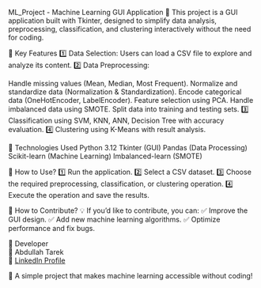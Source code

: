 ML_Project - Machine Learning GUI Application 🎯
This project is a GUI application built with Tkinter, designed to simplify data analysis, preprocessing, classification, and clustering interactively without the need for coding.


🔹 Key Features
1️⃣ Data Selection: Users can load a CSV file to explore and analyze its content.
2️⃣ Data Preprocessing:


Handle missing values (Mean, Median, Most Frequent).
Normalize and standardize data (Normalization & Standardization).
Encode categorical data (OneHotEncoder, LabelEncoder).
Feature selection using PCA.
Handle imbalanced data using SMOTE.
Split data into training and testing sets.
3️⃣ Classification using SVM, KNN, ANN, Decision Tree with accuracy evaluation.
4️⃣ Clustering using K-Means with result analysis.

🔹 Technologies Used
Python 3.12
Tkinter (GUI)
Pandas (Data Processing)
Scikit-learn (Machine Learning)
Imbalanced-learn (SMOTE)

🔹 How to Use?
1️⃣ Run the application.
2️⃣ Select a CSV dataset.
3️⃣ Choose the required preprocessing, classification, or clustering operation.
4️⃣ Execute the operation and save the results.


🔹 How to Contribute?
💡 If you’d like to contribute, you can:
✅ Improve the GUI design.
✅ Add new machine learning algorithms.
✅ Optimize performance and fix bugs.

🔹 Developer  
👤 Abdullah Tarek  
🔗 [LinkedIn Profile](https://www.linkedin.com/in/abdalla-tarek-21a025263/)


🚀 A simple project that makes machine learning accessible without coding!
